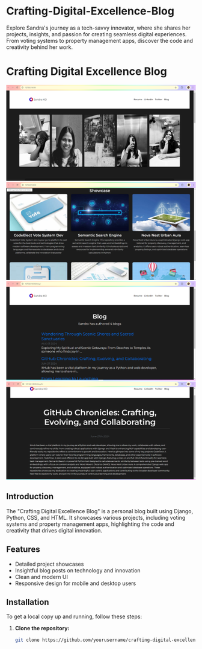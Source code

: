 # Crafting-Digital-Excellence-Blog
Explore Sandra's journey as a tech-savvy innovator, where she shares her projects, insights, and passion for creating seamless digital experiences. From voting systems to property management apps, discover the code and creativity behind her work.
# Crafting Digital Excellence Blog
![](s1.png)
![](s2.png)
![](s3.png)
![](s4.png)
## Introduction

The "Crafting Digital Excellence Blog" is a personal blog built using Django, Python, CSS, and HTML. It showcases various projects, including voting systems and property management apps, highlighting the code and creativity that drives digital innovation.

## Features

- Detailed project showcases
- Insightful blog posts on technology and innovation
- Clean and modern UI
- Responsive design for mobile and desktop users

## Installation

To get a local copy up and running, follow these steps:

1. **Clone the repository:**
   ```bash
   git clone https://github.com/yourusername/crafting-digital-excellence-blog.git
